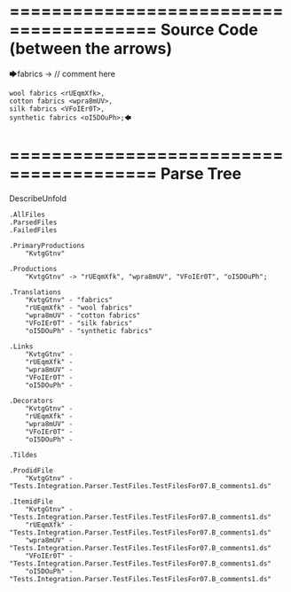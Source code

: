 ========================================
Source Code (between the arrows)
========================================

🡆fabrics <KvtgGtnv> -> // comment here

    wool fabrics <rUEqmXfk>,
    cotton fabrics <wpra8mUV>,
    silk fabrics <VFoIEr0T>,
    synthetic fabrics <oI5DOuPh>;🡄

========================================
Parse Tree
========================================
DescribeUnfold

    .AllFiles
    .ParsedFiles
    .FailedFiles

    .PrimaryProductions
        "KvtgGtnv" 

    .Productions
        "KvtgGtnv" -> "rUEqmXfk", "wpra8mUV", "VFoIEr0T", "oI5DOuPh";

    .Translations
        "KvtgGtnv" - "fabrics"
        "rUEqmXfk" - "wool fabrics"
        "wpra8mUV" - "cotton fabrics"
        "VFoIEr0T" - "silk fabrics"
        "oI5DOuPh" - "synthetic fabrics"

    .Links
        "KvtgGtnv" - 
        "rUEqmXfk" - 
        "wpra8mUV" - 
        "VFoIEr0T" - 
        "oI5DOuPh" - 

    .Decorators
        "KvtgGtnv" - 
        "rUEqmXfk" - 
        "wpra8mUV" - 
        "VFoIEr0T" - 
        "oI5DOuPh" - 

    .Tildes

    .ProdidFile
        "KvtgGtnv" - "Tests.Integration.Parser.TestFiles.TestFilesFor07.B_comments1.ds"

    .ItemidFile
        "KvtgGtnv" - "Tests.Integration.Parser.TestFiles.TestFilesFor07.B_comments1.ds"
        "rUEqmXfk" - "Tests.Integration.Parser.TestFiles.TestFilesFor07.B_comments1.ds"
        "wpra8mUV" - "Tests.Integration.Parser.TestFiles.TestFilesFor07.B_comments1.ds"
        "VFoIEr0T" - "Tests.Integration.Parser.TestFiles.TestFilesFor07.B_comments1.ds"
        "oI5DOuPh" - "Tests.Integration.Parser.TestFiles.TestFilesFor07.B_comments1.ds"

